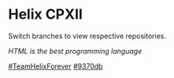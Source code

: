 # Helix CPXII
Switch branches to view respective repositories.



_HTML is the best programming language_

[#TeamHelixForever](http://teamhelix.me)
[#9370db](http://9370db.me)
